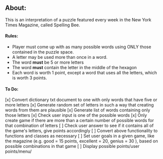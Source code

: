 ## About:
This is an interpretation of a puzzle featured every week in the New York Times Magazine, called Spelling Bee.
#### Rules:
- Player must come up with as many possible words using ONLY those contained in the puzzle space.
- A letter may be used more than once in a word.
- The word **must** be 5 or more letters
- The word **must** contain the letter in the middle of the hexagon
- Each word is worth 1 point, except a word that uses all the letters, which is worth 3 points.

#### To Do:
[x] Convert dictionary txt document to one with only words that have five or more letters
[x] Generate random set of letters in such a way that creating words from them are plausible
[x] Generate list of words containing only those letters
[x] Check user input is one of the possible words
[x] Only create game if there are more than a certain number of possible words for that combination of letters
[ ] Check user answer to see if it contains all of the game's letters, give points accordingly
[ ] Convert above functionality to functions and classes as necessary
[ ] Set user goals in a given game, like the magazine (e.g. good = 15 points, excellent = 20, genius = 30 ), based on possible combinations in that game
[ ] Display possible points/user points/menu/ 
